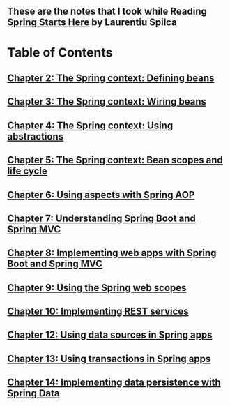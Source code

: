 ## These are the notes that I took while Reading [Spring Starts Here](https://www.manning.com/books/spring-start-here) by Laurentiu Spilca


# Table of Contents

## [Chapter 2: The Spring context: Defining beans](./Ch2/Chapter2.md)

## [Chapter 3: The Spring context: Wiring beans](./Ch3/Chapter3.md)

## [Chapter 4: The Spring context: Using abstractions](./Ch4/Chapter4.md)

## [Chapter 5: The Spring context: Bean scopes and life cycle](./Ch5/Chapter5.md)

## [Chapter 6: Using aspects with Spring AOP](./Ch6/Chapter6.md)

## [Chapter 7: Understanding Spring Boot and Spring MVC](./Ch7/Chapter7.md)

## [Chapter 8: Implementing web apps with Spring Boot and Spring MVC](./Ch8/Chapter8.md)

## [Chapter 9: Using the Spring web scopes](./Ch9/Chapter9.md)

## [Chapter 10: Implementing REST services](Chapter10.md)

## [Chapter 12: Using data sources in Spring apps](Chapter12.md)

## [Chapter 13: Using transactions in Spring apps](Chapter13.md)

## [Chapter 14: Implementing data persistence with Spring Data](Chapter14.md)


